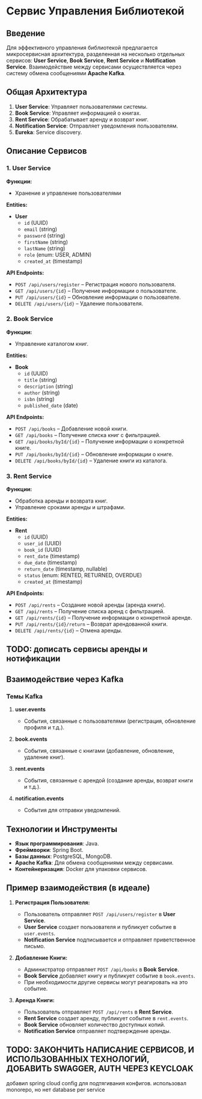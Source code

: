 # Сервис Управления Библиотекой

## Введение

Для эффективного управления библиотекой предлагается микросервисная архитектура, разделенная на несколько отдельных сервисов: **User Service**, **Book Service**, **Rent Service** и **Notification Service**. Взаимодействие между сервисами осуществляется через систему обмена сообщениями **Apache Kafka**.
## Общая Архитектура

1. **User Service**: Управляет пользователями системы.
2. **Book Service**: Управляет информацией о книгах.
3. **Rent Service**: Обрабатывает аренду и возврат книг.
4. **Notification Service**: Отправляет уведомления пользователям.
5. **Eureka**: Service discovery.

## Описание Сервисов

### 1. User Service

**Функции:**
- Хранение и управление пользователями

**Entities:**
- **User**
   - `id` (UUID)
   - `email` (string)
   - `password` (string)
   - `firstName` (string)
   - `lastName` (string)
   - `role` (enum: USER, ADMIN)
   - `created_at` (timestamp)

**API Endpoints:**
- `POST /api/users/register` – Регистрация нового пользователя.
- `GET /api/users/{id}` – Получение информации о пользователе.
- `PUT /api/users/{id}` – Обновление информации о пользователе.
- `DELETE /api/users/{id}` – Удаление пользователя.

### 2. Book Service

**Функции:**
- Управление каталогом книг.

**Entities:**
- **Book**
   - `id` (UUID)
   - `title` (string)
   - `description` (string)
   - `author` (string)
   - `isbn` (string)
   - `published_date` (date)

**API Endpoints:**
- `POST /api/books` – Добавление новой книги.
- `GET /api/books` – Получение списка книг с фильтрацией.
- `GET /api/books/byId/{id}` – Получение информации о конкретной книге.
- `PUT /api/books/byId/{id}` – Обновление информации о книге.
- `DELETE /api/books/byId/{id}` – Удаление книги из каталога.

### 3. Rent Service

**Функции:**
- Обработка аренды и возврата книг.
- Управление сроками аренды и штрафами.

**Entities:**
- **Rent**
   - `id` (UUID)
   - `user_id` (UUID)
   - `book_id` (UUID)
   - `rent_date` (timestamp)
   - `due_date` (timestamp)
   - `return_date` (timestamp, nullable)
   - `status` (enum: RENTED, RETURNED, OVERDUE)
   - `created_at` (timestamp)

**API Endpoints:**
- `POST /api/rents` – Создание новой аренды (аренда книги).
- `GET /api/rents` – Получение списка аренд с фильтрацией.
- `GET /api/rents/{id}` – Получение информации о конкретной аренде.
- `PUT /api/rents/{id}/return` – Возврат арендованной книги.
- `DELETE /api/rents/{id}` – Отмена аренды.

## TODO: дописать сервисы аренды и нотификации

## Взаимодействие через Kafka

### Темы Kafka

1. **user.events**
   - События, связанные с пользователями (регистрация, обновление профиля и т.д.).

2. **book.events**
   - События, связанные с книгами (добавление, обновление, удаление книг).

3. **rent.events**
   - События, связанные с арендой (создание аренды, возврат книги и т.д.).

4. **notification.events**
   - События для отправки уведомлений.

## Технологии и Инструменты

- **Язык программирования**: Java.
- **Фреймворки**: Spring Boot.
- **Базы данных**: PostgreSQL, MongoDB.
- **Apache Kafka**: Для обмена сообщениями между сервисами.
- **Контейнеризация**: Docker для упаковки сервисов.

## Пример взаимодействия (в идеале)

1. **Регистрация Пользователя:**
   - Пользователь отправляет `POST /api/users/register` в **User Service**.
   - **User Service** создает пользователя и публикует событие в `user.events`.
   - **Notification Service** подписывается и отправляет приветственное письмо.

2. **Добавление Книги:**
   - Администратор отправляет `POST /api/books` в **Book Service**.
   - **Book Service** добавляет книгу и публикует событие в `book.events`.
   - При необходимости другие сервисы могут реагировать на это событие.

3. **Аренда Книги:**
   - Пользователь отправляет `POST /api/rents` в **Rent Service**.
   - **Rent Service** создает аренду, публикует событие в `rent.events`.
   - **Book Service** обновляет количество доступных копий.
   - **Notification Service** отправляет подтверждение аренды.

## TODO: ЗАКОНЧИТЬ НАПИСАНИЕ СЕРВИСОВ, И ИСПОЛЬЗОВАННЫХ ТЕХНОЛОГИЙ, ДОБАВИТЬ SWAGGER, AUTH ЧЕРЕЗ KEYCLOAK

добавил spring cloud config для подтягивания конфигов.
использовал monorepo, но нет database per service